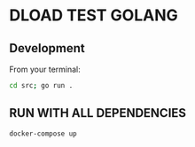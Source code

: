 # DLOAD TEST GOLANG



## Development

From your terminal:

```sh
cd src; go run .
```

## RUN WITH ALL DEPENDENCIES
```
docker-compose up 
```